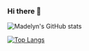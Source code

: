 ### Hi there 👋

![Madelyn's GitHub stats](https://github-readme-stats.vercel.app/api?username=madelyncruz&count_private=true)

[![Top Langs](https://github-readme-stats.vercel.app/api/top-langs/?username=madelyncruz&langs_count=8)](https://github.com/madelyncruz/github-readme-stats)

<!--
**madelyncruz/madelyncruz** is a ✨ _special_ ✨ repository because its `README.md` (this file) appears on your GitHub profile.

Here are some ideas to get you started:

- 🔭 I’m currently working on ...
- 🌱 I’m currently learning ...
- 👯 I’m looking to collaborate on ...
- 🤔 I’m looking for help with ...
- 💬 Ask me about ...
- 📫 How to reach me: ...
- 😄 Pronouns: ...
- ⚡ Fun fact: ...
-->
